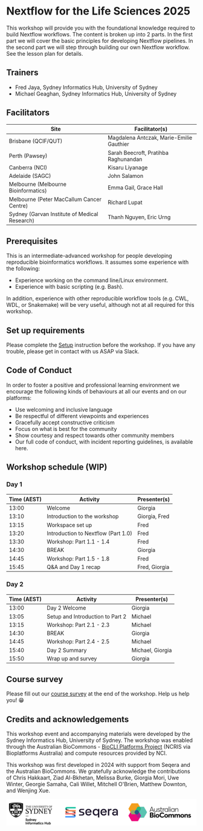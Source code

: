 # Nextflow for the Life Sciences 2025

This workshop will provide you with the foundational knowledge required to build Nextflow workflows. The content is broken up into 2 parts. In the first part we will cover the basic principles for developing Nextflow pipelines. In the second part we will step through building our own Nextflow workflow. See the lesson plan for details.

## Trainers

* Fred Jaya, Sydney Informatics Hub, University of Sydney
* Michael Geaghan, Sydney Informatics Hub, University of Sydney

## Facilitators

| Site                                          | Facilitator(s)                           |
| --------------------------------------------- | ---------------------------------------- |
| Brisbane (QCIF/QUT)                           | Magdalena Antczak, Marie-Emilie Gauthier |
| Perth (Pawsey)                                | Sarah Beecroft, Pratihba Raghunandan     |
| Canberra (NCI)                                | Kisaru Liyanage                          |
| Adelaide (SAGC)                               | John Salamon                             |
| Melbourne (Melbourne Bioinformatics)          | Emma Gail, Grace Hall                    |
| Melbourne (Peter MacCallum Cancer Centre)     | Richard Lupat                            |
| Sydney (Garvan Institute of Medical Research) | Thanh Nguyen, Eric Urng                  |

## Prerequisites

This is an intermediate-advanced workshop for people developing reproducible bioinformatics workflows. It assumes some experience with the following:

* Experience working on the command line/Linux environment.
* Experience with basic scripting (e.g. Bash).

In addition, experience with other reproducible workflow tools (e.g. CWL, WDL, or Snakemake) will be very useful, although not at all required for this workshop.

## Set up requirements

Please complete the [Setup](setup.md) instruction before the workshop. If you have any trouble, please get in contact with us ASAP via Slack.

## Code of Conduct
In order to foster a positive and professional learning environment we encourage the following kinds of behaviours at all our events and on our platforms:

* Use welcoming and inclusive language
* Be respectful of different viewpoints and experiences
* Gracefully accept constructive criticism
* Focus on what is best for the community
* Show courtesy and respect towards other community members
* Our full code of conduct, with incident reporting guidelines, is available here.

## Workshop schedule (WIP)

### Day 1

|Time (AEST)|Activity                            |Presenter(s)  |
|-----------|------------------------------------|--------------|
|13:00      |Welcome                             | Giorgia      |
|13:10      |Introduction to the workshop        | Giorgia, Fred|
|13:15      |Workspace set up                    | Fred         |
|13:20      |Introduction to Nextflow (Part 1.0) | Fred         |
|13:30      |Workshop: Part 1.1 - 1.4            | Fred         |
|14:30      |BREAK                               | Giorgia      |
|14:45      |Workshop: Part 1.5 - 1.8            | Fred         |
|15:45      |Q&A and Day 1 recap                 | Fred, Giorgia|

### Day 2

|Time (AEST)|Activity                            |Presenter(s)  |
|-----------|------------------------------------|--------------|
|13:00      |Day 2 Welcome                       | Giorgia      |
|13:05      |Setup and Introduction to Part 2    | Michael      |
|13:15      |Workshop: Part 2.1 - 2.3            | Michael      |
|14:30      |BREAK                               | Giorgia      |
|14:45      |Workshop: Part 2.4 - 2.5            | Michael      |
|15:40      |Day 2 Summary                       | Michael, Giorgia |
|15:50      |Wrap up and survey                  | Giorgia      |

## Course survey

Please fill out our [course survey](https://q.surveys.unimelb.edu.au/jfe/form/SV_b3HggdmybXBjgSq)
at the end of the workshop. Help us help you! 😁

## Credits and acknowledgements

This workshop event and accompanying materials were developed by the Sydney Informatics Hub, University of Sydney. The workshop was enabled through the Australian BioCommons - [BioCLI Platforms Project](https://www.biocommons.org.au/biocli) (NCRIS via Bioplatforms Australia) and compute resources provided by NCI.

This workshop was first developed in 2024 with support from Seqera and the Australian BioCommons. We gratefully acknowledge the contributions of Chris Hakkaart, Ziad Al-Bkhetan, Melissa Burke, Giorgia Mori, Uwe Winter, Georgie Samaha, Cali Willet, Mitchell O'Brien, Matthew Downton, and Wenjing Xue.

![](./img/logos.png)
